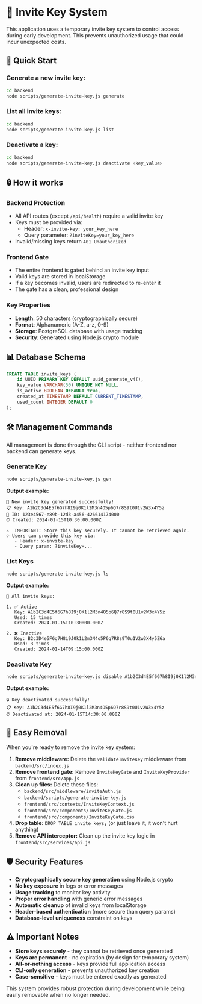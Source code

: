# 🔑 Invite Key System

This application uses a temporary invite key system to control access during early development. This prevents unauthorized usage that could incur unexpected costs.

## 🚀 Quick Start

### Generate a new invite key:
```bash
cd backend
node scripts/generate-invite-key.js generate
```

### List all invite keys:
```bash
cd backend
node scripts/generate-invite-key.js list
```

### Deactivate a key:
```bash
cd backend
node scripts/generate-invite-key.js deactivate <key_value>
```

## 🔒 How it works

### Backend Protection
- All API routes (except `/api/health`) require a valid invite key
- Keys must be provided via:
  - Header: `x-invite-key: your_key_here`
  - Query parameter: `?inviteKey=your_key_here`
- Invalid/missing keys return `401 Unauthorized`

### Frontend Gate
- The entire frontend is gated behind an invite key input
- Valid keys are stored in localStorage
- If a key becomes invalid, users are redirected to re-enter it
- The gate has a clean, professional design

### Key Properties
- **Length**: 50 characters (cryptographically secure)
- **Format**: Alphanumeric (A-Z, a-z, 0-9)
- **Storage**: PostgreSQL database with usage tracking
- **Security**: Generated using Node.js crypto module

## 📊 Database Schema

```sql
CREATE TABLE invite_keys (
    id UUID PRIMARY KEY DEFAULT uuid_generate_v4(),
    key_value VARCHAR(50) UNIQUE NOT NULL,
    is_active BOOLEAN DEFAULT true,
    created_at TIMESTAMP DEFAULT CURRENT_TIMESTAMP,
    used_count INTEGER DEFAULT 0
);
```

## 🛠️ Management Commands

All management is done through the CLI script - neither frontend nor backend can generate keys.

### Generate Key
```bash
node scripts/generate-invite-key.js gen
```
**Output example:**
```
🎉 New invite key generated successfully!
📋 Key: A1b2C3d4E5f6G7h8I9j0K1l2M3n4O5p6Q7r8S9t0U1v2W3x4Y5z
🔐 ID: 123e4567-e89b-12d3-a456-426614174000
⏰ Created: 2024-01-15T10:30:00.000Z

⚠️  IMPORTANT: Store this key securely. It cannot be retrieved again.
💡 Users can provide this key via:
   - Header: x-invite-key
   - Query param: ?inviteKey=...
```

### List Keys
```bash
node scripts/generate-invite-key.js ls
```
**Output example:**
```
📝 All invite keys:

1. ✅ Active
   Key: A1b2C3d4E5f6G7h8I9j0K1l2M3n4O5p6Q7r8S9t0U1v2W3x4Y5z
   Used: 15 times
   Created: 2024-01-15T10:30:00.000Z

2. ❌ Inactive
   Key: B2c3D4e5F6g7H8i9J0k1L2m3N4o5P6q7R8s9T0u1V2w3X4y5Z6a
   Used: 3 times
   Created: 2024-01-14T09:15:00.000Z
```

### Deactivate Key
```bash
node scripts/generate-invite-key.js disable A1b2C3d4E5f6G7h8I9j0K1l2M3n4O5p6Q7r8S9t0U1v2W3x4Y5z
```
**Output example:**
```
🔒 Key deactivated successfully!
📋 Key: A1b2C3d4E5f6G7h8I9j0K1l2M3n4O5p6Q7r8S9t0U1v2W3x4Y5z
⏰ Deactivated at: 2024-01-15T14:30:00.000Z
```

## 🔧 Easy Removal

When you're ready to remove the invite key system:

1. **Remove middleware:** Delete the `validateInviteKey` middleware from `backend/src/index.js`
2. **Remove frontend gate:** Remove `InviteKeyGate` and `InviteKeyProvider` from `frontend/src/App.js`
3. **Clean up files:** Delete these files:
   - `backend/src/middleware/inviteAuth.js`
   - `backend/scripts/generate-invite-key.js`
   - `frontend/src/contexts/InviteKeyContext.js`
   - `frontend/src/components/InviteKeyGate.js`
   - `frontend/src/components/InviteKeyGate.css`
4. **Drop table:** `DROP TABLE invite_keys;` (or just leave it, it won't hurt anything)
5. **Remove API interceptor:** Clean up the invite key logic in `frontend/src/services/api.js`

## 🛡️ Security Features

- **Cryptographically secure key generation** using Node.js crypto
- **No key exposure** in logs or error messages
- **Usage tracking** to monitor key activity
- **Proper error handling** with generic error messages
- **Automatic cleanup** of invalid keys from localStorage
- **Header-based authentication** (more secure than query params)
- **Database-level uniqueness** constraint on keys

## ⚠️ Important Notes

- **Store keys securely** - they cannot be retrieved once generated
- **Keys are permanent** - no expiration (by design for temporary system)
- **All-or-nothing access** - keys provide full application access
- **CLI-only generation** - prevents unauthorized key creation
- **Case-sensitive** - keys must be entered exactly as generated

This system provides robust protection during development while being easily removable when no longer needed.